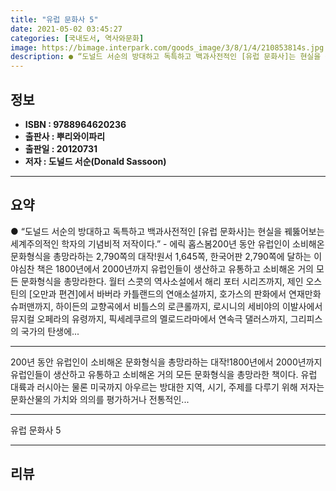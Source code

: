 ```yaml
---
title: "유럽 문화사 5"
date: 2021-05-02 03:45:27
categories: [국내도서, 역사와문화]
image: https://bimage.interpark.com/goods_image/3/8/1/4/210853814s.jpg
description: ● “도널드 서순의 방대하고 독특하고 백과사전적인 [유럽 문화사]는 현실을 꿰뚫어보는 세계주의적인 학자의 기념비적 저작이다.” - 에릭 홉스봄200년 동안 유럽인이 소비해온 문화형식을 총망라하는 2,790쪽의 대작!원서 1,645쪽, 한국어판 2,790쪽에 달하는 이 야심찬 책은 18
---
```


## **정보**

- **ISBN : 9788964620236**
- **출판사 : 뿌리와이파리**
- **출판일 : 20120731**
- **저자 : 도널드 서순(Donald Sassoon)**

------



## **요약**

●  “도널드 서순의 방대하고 독특하고 백과사전적인 [유럽 문화사]는 현실을 꿰뚫어보는 세계주의적인 학자의 기념비적 저작이다.” - 에릭 홉스봄200년 동안 유럽인이 소비해온 문화형식을 총망라하는 2,790쪽의 대작!원서 1,645쪽, 한국어판 2,790쪽에 달하는 이 야심찬 책은 1800년에서 2000년까지 유럽인들이 생산하고 유통하고 소비해온 거의 모든 문화형식을 총망라한다. 월터 스콧의 역사소설에서 해리 포터 시리즈까지, 제인 오스틴의 [오만과 편견]에서 바버라 카틀랜드의 연애소설까지, 호가스의 판화에서 연재만화 슈퍼맨까지, 하이든의 교향곡에서 비틀스의 로큰롤까지, 로시니의 세비야의 이발사에서 뮤지컬 오페라의 유령까지, 픽세레쿠르의 멜로드라마에서 연속극 댈러스까지, 그리피스의 국가의 탄생에...

------

200년 동안 유럽인이 소비해온 문화형식을 총망라하는 대작!1800년에서 2000년까지 유럽인들이 생산하고 유통하고 소비해온 거의 모든 문화형식을 총망라한 책이다. 유럽 대륙과 러시아는 물론 미국까지 아우르는 방대한 지역, 시기, 주제를 다루기 위해 저자는 문화산물의 가치와 의의를 평가하거나 전통적인... 

------


유럽 문화사 5 

------


## **리뷰** 

